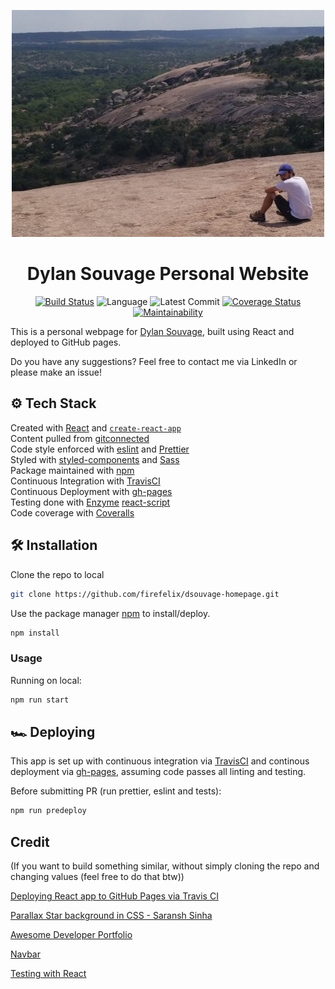 <p align="center">
    <img alt="Site logo" src="./src/data/bouldersit2.jpg" width="500" />
</p>
<div align="center">
<h1> Dylan Souvage Personal Website </h1>

[![Build Status](https://travis-ci.org/firefelix/dsouvage-homepage.svg?branch=master)](https://travis-ci.org/firefelix/dsouvage-homepage) ![Language](https://img.shields.io/github/languages/top/firefelix/dsouvage-homepage) ![Latest Commit](https://img.shields.io/github/last-commit/firefelix/dsouvage-homepage) [![Coverage Status](https://coveralls.io/repos/github/firefelix/dsouvage-homepage/badge.svg?branch=master)](https://coveralls.io/github/firefelix/dsouvage-homepage?branch=master) [![Maintainability](https://api.codeclimate.com/v1/badges/115e839a764da70057db/maintainability)](https://codeclimate.com/github/firefelix/dsouvage-homepage/maintainability)

</div>

This is a personal webpage for [Dylan Souvage](https://www.linkedin.com/in/dylan-souvage/), built using React and deployed to GitHub pages.

Do you have any suggestions? Feel free to contact me via LinkedIn or please make an issue!

## ⚙ Tech Stack

Created with [React](https://reactjs.org/) and [`create-react-app`](https://create-react-app.dev/)  
Content pulled from [gitconnected](https://gitconnected.com/portfolio-api)  
Code style enforced with [eslint](https://eslint.org/) and [Prettier](https://prettier.io/)  
Styled with [styled-components](https://www.styled-components.com) and [Sass](https://sass-lang.com/)  
Package maintained with [npm](https://www.npmjs.com/)  
Continuous Integration with [TravisCI](https://travis-ci.org/)  
Continuous Deployment with [gh-pages](https://github.com/tschaub/gh-pages)  
Testing done with [Enzyme](https://enzymejs.github.io/enzyme/) [react-script](https://create-react-app.dev/docs/running-tests/)  
Code coverage with [Coveralls](https://coveralls.io/)

## 🛠 Installation

Clone the repo to local

```bash
git clone https://github.com/firefelix/dsouvage-homepage.git
```

Use the package manager [npm](https://www.npmjs.com/) to install/deploy.

```bash
npm install
```

### Usage

Running on local:

```bash
npm run start
```

## 🏎 Deploying

This app is set up with continuous integration via [TravisCI](https://travis-ci.org/) and continous deployment via [gh-pages](https://github.com/tschaub/gh-pages), assuming code passes all linting and testing.

Before submitting PR (run prettier, eslint and tests):

```bash
npm run predeploy
```

## Credit

(If you want to build something similar, without simply cloning the repo and changing values (feel free to do that btw))

[Deploying React app to GitHub Pages via Travis CI](https://medium.com/@rossanodan/deploying-a-react-application-on-github-pages-via-travis-ci-ba0fc2c4c74)

[Parallax Star background in CSS - Saransh Sinha](https://codepen.io/saransh/pen/BKJun)

[Awesome Developer Portfolio](https://levelup.gitconnected.com/build-an-awesome-developer-portfolio-website-using-react-667abd7bab4d)

[Navbar](https://www.w3schools.com/css/css_navbar.asp)

[Testing with React](https://scotch.io/tutorials/testing-react-components-with-enzyme-and-jest)
